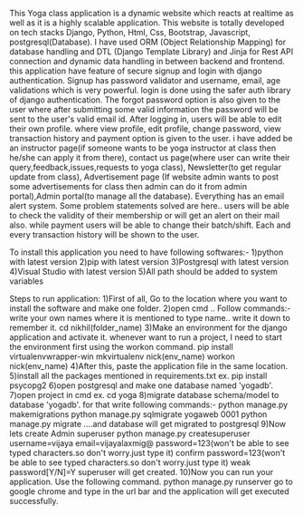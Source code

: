 This Yoga class application is a dynamic website which reacts at realtime as well as it is a highly scalable application. This website is totally developed on tech stacks Django, Python, Html, Css, Bootstrap, Javascript, postgresql(Database). I have used ORM (Object Relationship Mapping) for database handling and DTL (Django Template Library) and Jinja for Rest API connection and dynamic data handling in between backend and frontend. this application have feature of secure signup and login with django authentication. Signup has password validator and username, email, age validations which is very powerful. login is done using the safer auth library of django authentication. The forgot password option is also given to the user where after submitting some valid information the password will be sent to the user's valid email id. After logging in, users will be able to edit their own profile. where view profile, edit profile, change password, view transaction history and payment option is given to the user. i have added be an instructor page(if someone wants to be yoga instructor at class then he/she can apply it from there), contact us page(where user can write their query,feedback,issues,requests to yoga class), Newsletter(to get regular update from class), Advertisement page (If website admin wants to post some advertisements for class then admin can do it from admin portal),Admin portal(to manage all the database). Everything has an email alert system. Some problem statements solved are here.. users will be able to check the validity of their membership or will get an alert on their mail also. while payment users will be able to change their batch/shift. Each and every transaction history will be shown to the user.

To install this application you need to have following softwares:- 1)python with latest version 2)pip with latest version 3)Postgresql with latest version 4)Visual Studio with latest version 5)All path should be added to system variables

Steps to run application: 1)First of all, Go to the location where you want to install the software and make one folder. 2)open cmd .. Follow commands:- write your own names where it is mentioned to type name.. write it down to remember it. cd nikhil(folder_name) 3)Make an environment for the django application and activate it. whenever want to run a project, I need to start the environment first using the workon command. pip install virtualenvwrapper-win mkvirtualenv nick(env_name) workon nick(env_name) 4)After this, paste the application file in the same location. 5)install all the packages mentioned in requirements.txt ex. pip install psycopg2 6)open postgresql and make one database named 'yogadb'. 7)open project in cmd ex. cd yoga 8)migrate database schema/model to database 'yogadb'. for that write following commands:- python manage.py makemigrations python manage.py sqlmigrate yogaweb 0001 python manage.py migrate ....and database will get migrated to postgresql 9)Now lets create Admin superuser python manage.py createsuperuser username=vijaya email=vijayalaxmig@ password=123(won't be able to see typed characters.so don't worry.just type it) confirm password=123(won't be able to see typed characters.so don't worry.just type it) weak password[Y/N]=Y superuser will get created. 10)Now you can run your application. Use the following command. python manage.py runserver go to google chrome and type in the url bar and the application will get executed successfully. 
